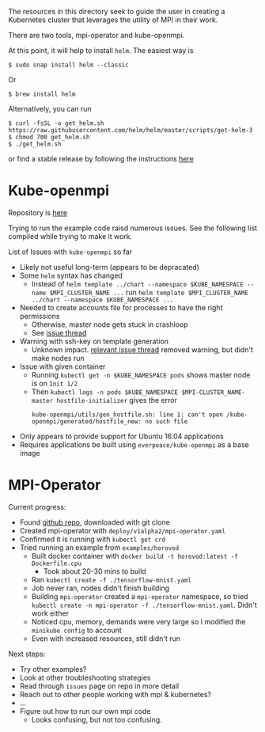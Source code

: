 The resources in this directory seek to guide the user in creating a Kubernetes cluster that leverages the utility of MPI in their work.

There are two tools, mpi-operator and kube-openmpi.

At this point, it will help to install `helm`. The easiest way is
```
$ sudo snap install helm --classic
```
Or
```
$ brew install helm
```
Alternatively, you can run
```
$ curl -fsSL -o get_helm.sh https://raw.githubusercontent.com/helm/helm/master/scripts/get-helm-3
$ chmod 700 get_helm.sh
$ ./get_helm.sh
```
or find a stable release by following the instructions [here](https://helm.sh/docs/intro/install/)

Kube-openmpi
============
Repository is [here](https://github.com/everpeace/kube-openmpi/tree/master/chainermn-example)

Trying to run the example code raisd numerous issues. See the following list compiled while trying to make it work.

List of Issues with `kube-openmpi` so far
 - Likely not useful long-term (appears to be depracated)
 - Some `helm` syntax has changed
   - Instead of `helm template ../chart --namespace $KUBE_NAMESPACE --name $MPI_CLUSTER_NAME ...` run `helm template $MPI_CLUSTER_NAME ../chart --namespace $KUBE_NAMESPACE ...`
 - Needed to create accounts file for processes to have the right permissions
   - Otherwise, master node gets stuck in crashloop
   - See [issue thread](https://github.com/everpeace/kube-openmpi/issues/24)
 - Warning with ssh-key on template generation
   - Unknown impact. [relevant issue thread](https://github.com/everpeace/kube-openmpi/issues/30) removed warning, but didn't make nodes run
 - Issue with given container
   - Running `kubectl get -n $KUBE_NAMESPACE pods` shows master node is on `Init 1/2`
   - Then `kubectl logs -n pods $KUBE_NAMESPACE $MPI-CLUSTER_NAME-master hostfile-initializer` gives the error
     ```
     kube-openmpi/utils/gen_hostfile.sh: line 1: can't open /kube-openmpi/generated/hostfile_new: no such file
     ```
 - Only appears to provide support for Ubuntu 16.04 applications
 - Requires applications be built using `everpeace/kube-openmpi` as a base image

MPI-Operator
============
Current progress:
 - Found [github repo](https://github.com/kubeflow/mpi-operator), downloaded with git clone
 - Created mpi-operator with `deploy/v1alpha2/mpi-operator.yaml`
 - Confirmed it is running with `kubectl get crd`
 - Tried running an example from `examples/horovod`
   - Built docker container with `docker build -t horovod:latest -f Dockerfile.cpu`
     - Took about 20-30 mins to build
   - Ran `kubectl create -f ./tensorflow-mnist.yaml`
   - Job never ran, nodes didn't finish building
   - Building `mpi-operator` created a `mpi-operator` namespace, so tried `kubectl create -n mpi-operator -f ./tensorflow-mnist.yaml`. Didn't work either
   - Noticed cpu, memory, demands were very large so I modified the `minikube config` to account
   - Even with increased resources, still didn't run

Next steps:
 - Try other examples?
 - Look at other troubleshooting strategies
 - Read through `issues` page on repo in more detail
 - Reach out to other people working with mpi & kubernetes?
 - ...
 - Figure out how to run our own mpi code
   - Looks confusing, but not too confusing.
